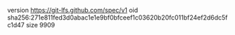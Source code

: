 version https://git-lfs.github.com/spec/v1
oid sha256:271e811fed3d0abac1e1e9bf0bfceef1c03620b20fc011bf24ef2d6dc5fc1d47
size 9909

